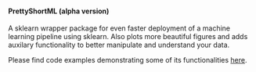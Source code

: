 #### PrettyShortML (alpha version)

A sklearn wrapper package for even faster deployment of a machine learning pipeline using sklearn. Also plots more beautiful figures and adds auxilary functionality to better manipulate and understand your data.

Please find code examples demonstrating some of its functionalities [here](http://empty.de]).